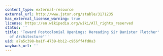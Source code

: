 ```yaml
---
content_type: external-resource
external_url: http://www.jstor.org/stable/3171235
has_external_license_warning: true
license: https://en.wikipedia.org/wiki/All_rights_reserved
status: ''
title: 'Toward Postcolonial Openings: Rereading Sir Banister Fletcher''s ''History
  of Architecture'''
uid: a7a5c398-ba1f-4739-bb12-c956ff4fd0a3
wayback_url: ''
---
```

